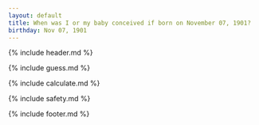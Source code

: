 ```yaml
---
layout: default
title: When was I or my baby conceived if born on November 07, 1901?
birthday: Nov 07, 1901
---
```


{% include header.md %}

{% include guess.md %}

{% include calculate.md %}

{% include safety.md %}

{% include footer.md %}




